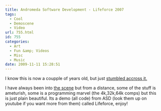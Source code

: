 ```yaml
---
title: Andromeda Software Development - Lifeforce 2007
tags:
  - Cool
  - Demoscene
  - Video
url: 755.html
id: 755
categories:
  - Art
  - Fun &amp; Videos
  - Misc
  - Music
date: 2009-11-11 15:28:51
---
```


I know this is now a coupple of years old, but just [stumbled accross it.](https://www.pouet.net/prod.php?which=31571)

I have always been into [the scene](https://www.scene.org) but from a distance, some of the stuff is ameturish, some is a programming marvel (the 4k,32k,64k comps) but this is just plain beautiful. Its a demo (all code) from ASD (look them up on youtube if you want more from them) called Lifeforce, enjoy!<!-- more -->

<object classid="clsid:d27cdb6e-ae6d-11cf-96b8-444553540000" width="720" height="426" codebase="https://download.macromedia.com/pub/shockwave/cabs/flash/swflash.cab#version=6,0,40,0"><param name="allowFullScreen" value="true" /><param name="allowscriptaccess" value="always" /><param name="src" value="https://www.youtube.com/v/P0OfkJc711A&amp;hl=en&amp;fs=1&amp;hd=1" /><param name="allowfullscreen" value="true" /><embed type="application/x-shockwave-flash" width="720" height="426" src="https://www.youtube.com/v/P0OfkJc711A&amp;hl=en&amp;fs=1&amp;hd=1" allowscriptaccess="always" allowfullscreen="true"></embed></object>
